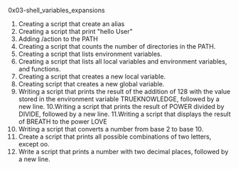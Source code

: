 0x03-shell_variables_expansions
1. Creating a script that create an alias
2. Creating a script that print "hello User"
3. Adding /action to the PATH
4. Creating a script that counts the number of directories in the PATH.
5. Creating a script that lists environment variables.
6. Creating a script that lists all local variables and environment variables, and functions.
7. Creating a script that creates a new local variable.
8. Creating script that creates a new global variable.
9. Writing a script that prints the result of the addition of 128 with the value stored in the environment variable TRUEKNOWLEDGE, followed by a new line.
10.Writing a script that prints the result of POWER divided by DIVIDE, followed by a new line.
11.Writing a script that displays the result of BREATH to the power LOVE
12. Writing a script that converts a number from base 2 to base 10.
13. Create a script that prints all possible combinations of two letters, except oo.
14. Write a script that prints a number with two decimal places, followed by a new line.
